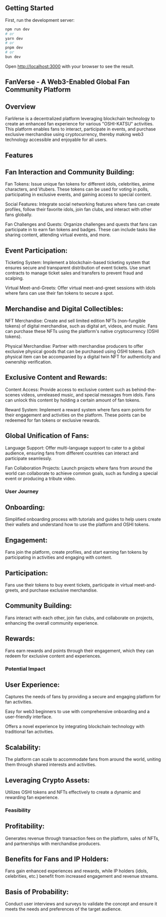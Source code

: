 

## Getting Started

First, run the development server:

```bash
npm run dev
# or
yarn dev
# or
pnpm dev
# or
bun dev
```

Open [http://localhost:3000](http://localhost:3000) with your browser to see the result.





## FanVerse - A Web3-Enabled Global Fan Community Platform

## Overview

FanVerse is a decentralized platform leveraging blockchain technology to create an enhanced fan experience for various "OSHI-KATSU" activities. This platform enables fans to interact, participate in events, and purchase exclusive merchandise using cryptocurrency, thereby making web3 technology accessible and enjoyable for all users.

## Features

## Fan Interaction and Community Building:

Fan Tokens: Issue unique fan tokens for different idols, celebrities, anime characters, and Vtubers. These tokens can be used for voting in polls, participating in exclusive events, and gaining access to special content.

Social Features: Integrate social networking features where fans can create profiles, follow their favorite idols, join fan clubs, and interact with other fans globally.

Fan Challenges and Quests: Organize challenges and quests that fans can participate in to earn fan tokens and badges. These can include tasks like sharing content, attending virtual events, and more.

## Event Participation:

Ticketing System: Implement a blockchain-based ticketing system that ensures secure and transparent distribution of event tickets. Use smart contracts to manage ticket sales and transfers to prevent fraud and scalping.

Virtual Meet-and-Greets: Offer virtual meet-and-greet sessions with idols where fans can use their fan tokens to secure a spot.

## Merchandise and Digital Collectibles:

NFT Merchandise: Create and sell limited edition NFTs (non-fungible tokens) of digital merchandise, such as digital art, videos, and music. Fans can purchase these NFTs using the platform's native cryptocurrency (OSHI tokens).

Physical Merchandise: Partner with merchandise producers to offer exclusive physical goods that can be purchased using OSHI tokens. Each physical item can be accompanied by a digital twin NFT for authenticity and ownership verification.

## Exclusive Content and Rewards:

Content Access: Provide access to exclusive content such as behind-the-scenes videos, unreleased music, and special messages from idols. Fans can unlock this content by holding a certain amount of fan tokens.

Reward System: Implement a reward system where fans earn points for their engagement and activities on the platform. These points can be redeemed for fan tokens or exclusive rewards.

## Global Unification of Fans:

Language Support: Offer multi-language support to cater to a global audience, ensuring fans from different countries can interact and participate seamlessly.

Fan Collaboration Projects: Launch projects where fans from around the world can collaborate to achieve common goals, such as funding a special event or producing a tribute video.

### User Journey

## Onboarding:

Simplified onboarding process with tutorials and guides to help users create their wallets and understand how to use the platform and OSHI tokens.

## Engagement:

Fans join the platform, create profiles, and start earning fan tokens by participating in activities and engaging with content.

## Participation:

Fans use their tokens to buy event tickets, participate in virtual meet-and-greets, and purchase exclusive merchandise.

## Community Building:

Fans interact with each other, join fan clubs, and collaborate on projects, enhancing the overall community experience.

## Rewards:

Fans earn rewards and points through their engagement, which they can redeem for exclusive content and experiences.

### Potential Impact

## User Experience:

Captures the needs of fans by providing a secure and engaging platform for fan activities.

Easy for web3 beginners to use with comprehensive onboarding and a user-friendly interface.

Offers a novel experience by integrating blockchain technology with traditional fan activities.

## Scalability:

The platform can scale to accommodate fans from around the world, uniting them through shared interests and activities.

## Leveraging Crypto Assets:

Utilizes OSHI tokens and NFTs effectively to create a dynamic and rewarding fan experience.

### Feasibility

## Profitability:

Generates revenue through transaction fees on the platform, sales of NFTs, and partnerships with merchandise producers.

## Benefits for Fans and IP Holders:

Fans gain enhanced experiences and rewards, while IP holders (idols, celebrities, etc.) benefit from increased engagement and revenue streams.

## Basis of Probability:

Conduct user interviews and surveys to validate the concept and ensure it meets the needs and preferences of the target audience.
